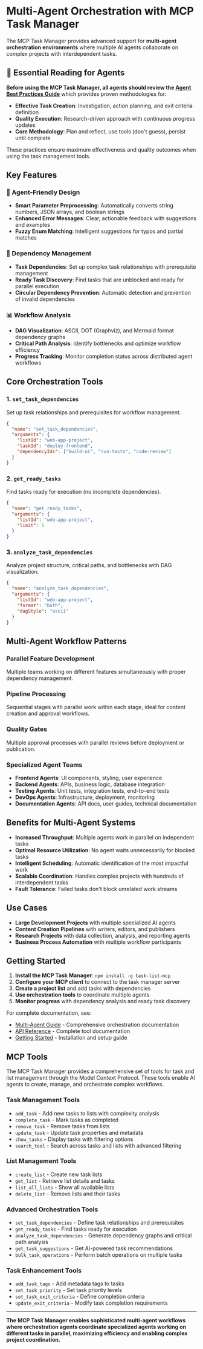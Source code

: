 # Multi-Agent Orchestration with MCP Task Manager

The MCP Task Manager provides advanced support for **multi-agent orchestration environments** where multiple AI agents collaborate on complex projects with interdependent tasks.

## 🎯 Essential Reading for Agents

**Before using the MCP Task Manager, all agents should review the [Agent Best Practices Guide](./docs/guides/agent-best-practices.md)** which provides proven methodologies for:

- **Effective Task Creation**: Investigation, action planning, and exit criteria definition
- **Quality Execution**: Research-driven approach with continuous progress updates
- **Core Methodology**: Plan and reflect, use tools (don't guess), persist until complete

These practices ensure maximum effectiveness and quality outcomes when using the task management tools.

## Key Features

### 🤖 Agent-Friendly Design

- **Smart Parameter Preprocessing**: Automatically converts string numbers, JSON arrays, and boolean strings
- **Enhanced Error Messages**: Clear, actionable feedback with suggestions and examples
- **Fuzzy Enum Matching**: Intelligent suggestions for typos and partial matches

### 🔗 Dependency Management

- **Task Dependencies**: Set up complex task relationships with prerequisite management
- **Ready Task Discovery**: Find tasks that are unblocked and ready for parallel execution
- **Circular Dependency Prevention**: Automatic detection and prevention of invalid dependencies

### 📊 Workflow Analysis

- **DAG Visualization**: ASCII, DOT (Graphviz), and Mermaid format dependency graphs
- **Critical Path Analysis**: Identify bottlenecks and optimize workflow efficiency
- **Progress Tracking**: Monitor completion status across distributed agent workflows

## Core Orchestration Tools

### 1. `set_task_dependencies`

Set up task relationships and prerequisites for workflow management.

```json
{
  "name": "set_task_dependencies",
  "arguments": {
    "listId": "web-app-project",
    "taskId": "deploy-frontend",
    "dependencyIds": ["build-ui", "run-tests", "code-review"]
  }
}
```

### 2. `get_ready_tasks`

Find tasks ready for execution (no incomplete dependencies).

```json
{
  "name": "get_ready_tasks",
  "arguments": {
    "listId": "web-app-project",
    "limit": 5
  }
}
```

### 3. `analyze_task_dependencies`

Analyze project structure, critical paths, and bottlenecks with DAG visualization.

```json
{
  "name": "analyze_task_dependencies",
  "arguments": {
    "listId": "web-app-project",
    "format": "both",
    "dagStyle": "ascii"
  }
}
```

## Multi-Agent Workflow Patterns

### Parallel Feature Development

Multiple teams working on different features simultaneously with proper dependency management.

### Pipeline Processing

Sequential stages with parallel work within each stage, ideal for content creation and approval workflows.

### Quality Gates

Multiple approval processes with parallel reviews before deployment or publication.

### Specialized Agent Teams

- **Frontend Agents**: UI components, styling, user experience
- **Backend Agents**: APIs, business logic, database integration
- **Testing Agents**: Unit tests, integration tests, end-to-end tests
- **DevOps Agents**: Infrastructure, deployment, monitoring
- **Documentation Agents**: API docs, user guides, technical documentation

## Benefits for Multi-Agent Systems

- **Increased Throughput**: Multiple agents work in parallel on independent tasks
- **Optimal Resource Utilization**: No agent waits unnecessarily for blocked tasks
- **Intelligent Scheduling**: Automatic identification of the most impactful work
- **Scalable Coordination**: Handles complex projects with hundreds of interdependent tasks
- **Fault Tolerance**: Failed tasks don't block unrelated work streams

## Use Cases

- **Large Development Projects** with multiple specialized AI agents
- **Content Creation Pipelines** with writers, editors, and publishers
- **Research Projects** with data collection, analysis, and reporting agents
- **Business Process Automation** with multiple workflow participants

## Getting Started

1. **Install the MCP Task Manager**: `npm install -g task-list-mcp`
2. **Configure your MCP client** to connect to the task manager server
3. **Create a project list** and add tasks with dependencies
4. **Use orchestration tools** to coordinate multiple agents
5. **Monitor progress** with dependency analysis and ready task discovery

For complete documentation, see:

- [Multi-Agent Guide](./docs/guides/multi-agent.md) - Comprehensive orchestration documentation
- [API Reference](./docs/api/README.md) - Complete tool documentation
- [Getting Started](./docs/guides/getting-started.md) - Installation and setup guide

## MCP Tools

The MCP Task Manager provides a comprehensive set of tools for task and list management through the Model Context Protocol. These tools enable AI agents to create, manage, and orchestrate complex workflows.

### Task Management Tools

- `add_task` - Add new tasks to lists with complexity analysis
- `complete_task` - Mark tasks as completed
- `remove_task` - Remove tasks from lists
- `update_task` - Update task properties and metadata
- `show_tasks` - Display tasks with filtering options
- `search_tool` - Search across tasks and lists with advanced filtering

### List Management Tools

- `create_list` - Create new task lists
- `get_list` - Retrieve list details and tasks
- `list_all_lists` - Show all available lists
- `delete_list` - Remove lists and their tasks

### Advanced Orchestration Tools

- `set_task_dependencies` - Define task relationships and prerequisites
- `get_ready_tasks` - Find tasks ready for execution
- `analyze_task_dependencies` - Generate dependency graphs and critical path analysis
- `get_task_suggestions` - Get AI-powered task recommendations
- `bulk_task_operations` - Perform batch operations on multiple tasks

### Task Enhancement Tools

- `add_task_tags` - Add metadata tags to tasks
- `set_task_priority` - Set task priority levels
- `set_task_exit_criteria` - Define completion criteria
- `update_exit_criteria` - Modify task completion requirements

---

**The MCP Task Manager enables sophisticated multi-agent workflows where orchestration agents coordinate specialized agents working on different tasks in parallel, maximizing efficiency and enabling complex project coordination.**
